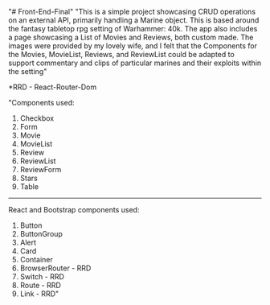 "# Front-End-Final" 
"This is a simple project showcasing CRUD operations on an external API, primarily handling a Marine object. This is based around the fantasy tabletop rpg setting of Warhammer: 40k. The app also includes a page showcasing a List of Movies and Reviews, both custom made. The images were provided by my lovely wife, and I felt that the Components for the Movies, MovieList, Reviews, and ReviewList could be adapted to support commentary and clips of particular marines and their exploits within the setting"

*RRD - React-Router-Dom


"Components used: 
  1. Checkbox
  2. Form
  3. Movie
  4. MovieList
  5. Review
  6. ReviewList
  7. ReviewForm
  8. Stars
  9. Table
--------------
React and Bootstrap components used:
  1. Button
  2. ButtonGroup
  3. Alert
  4. Card
  5. Container 
  6. BrowserRouter - RRD
  7. Switch - RRD
  8. Route - RRD
  9. Link - RRD"
